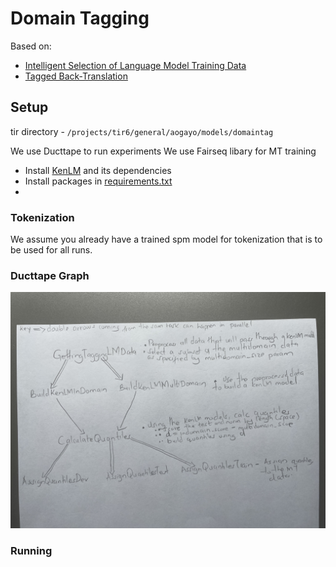 # Domain Tagging

Based on:
- [Intelligent Selection of Language Model Training Data](https://aclanthology.org/P10-2041/)
- [Tagged Back-Translation](https://arxiv.org/abs/1906.06442)

## Setup
tir directory - `/projects/tir6/general/aogayo/models/domaintag`

We use Ducttape to run experiments
We use Fairseq libary for MT training

- Install [KenLM](https://github.com/kmario23/KenLM-training) and its dependencies
- Install packages in [requirements.txt](/requirements.txt)
- 
### Tokenization
We assume you already have a trained spm model for tokenization that is to be used for all runs.

### Ducttape Graph
![Ducttape graph](ducttape_graph.jpeg)


### Running
